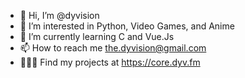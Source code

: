 - 👋 Hi, I’m @dyvision
- 👀 I’m interested in Python, Video Games, and Anime
- 🌱 I’m currently learning C and Vue.Js
- 📫 How to reach me the.dyvision@gmail.com
- 👨🏻‍💻 Find my projects at https://core.dyv.fm
